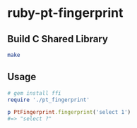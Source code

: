 # ruby-pt-fingerprint

## Build C Shared Library

```sh
make
```

## Usage

```ruby
# gem install ffi
require './pt_fingerprint'

p PtFingerprint.fingerprint('select 1')
#=> "select ?"
```
